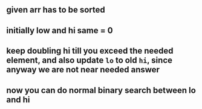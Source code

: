 
## given arr has to be sorted

## initially low and hi same = 0

## keep doubling hi till you exceed the needed element, and also update `lo` to old `hi`, since anyway we are not near needed answer

## now you can do normal binary search between lo and hi
